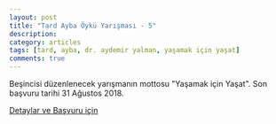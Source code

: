 ```yaml
---
layout: post
title: "Tard Ayba Öykü Yarışması - 5"
description: 
category: articles
tags: [tard, ayba, dr. aydemir yalman, yaşamak için yaşat]
comments: true
---
```


Beşincisi düzenlenecek yarışmanın mottosu "Yaşamak için Yaşat". Son başvuru tarihi 31 Ağustos 2018.

[Detaylar ve Başvuru için](https://www.tard.org.tr/haberler/1214)
